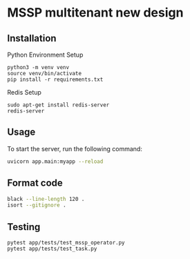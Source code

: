 # MSSP multitenant new design

## Installation

Python Environment Setup

```
python3 -m venv venv
source venv/bin/activate
pip install -r requirements.txt
```

Redis Setup

```
sudo apt-get install redis-server
redis-server
```

## Usage

To start the server, run the following command:

```bash
uvicorn app.main:myapp --reload
```

## Format code

```bash
black --line-length 120 .
isort --gitignore .
```

## Testing

```
pytest app/tests/test_mssp_operator.py
pytest app/tests/test_task.py
```
